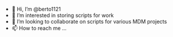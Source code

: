 - 👋 Hi, I’m @berto1121
- 👀 I’m interested in storing scripts for work
- 💞️ I’m looking to collaborate on scripts for various MDM projects
- 📫 How to reach me ...

<!---
berto1121/berto1121 is a ✨ special ✨ repository because its `README.md` (this file) appears on your GitHub profile.
You can click the Preview link to take a look at your changes.
--->
